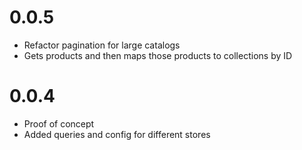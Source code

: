 # 0.0.5

- Refactor pagination for large catalogs
- Gets products and then maps those products to collections by ID

# 0.0.4

- Proof of concept
- Added queries and config for different stores
